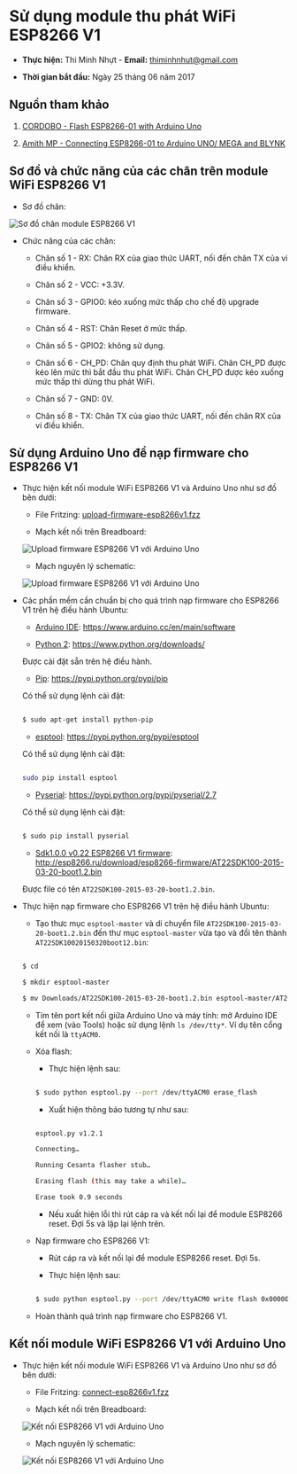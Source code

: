 # Sử dụng module thu phát WiFi ESP8266 V1

* **Thực hiện:** Thi Minh Nhựt - **Email:** thiminhnhut@gmail.com

* **Thời gian bắt đầu:** Ngày 25 tháng 06 năm 2017

## Nguồn tham khảo

1. [CORDOBO - Flash ESP8266-01 with Arduino Uno](http://cordobo.com/2300-flash-esp8266-01-with-arduino-uno/)

2. [Amith MP - Connecting ESP8266-01 to Arduino UNO/ MEGA and BLYNK](https://www.instructables.com/id/Connecting-ESP8266-01-to-Arduino-UNOMEGA-and-BLYNK/)

## Sơ đồ và chức năng của các chân trên module WiFi ESP8266 V1

* Sơ đồ chân:

![Sơ đồ chân module ESP8266 V1](https://raw.githubusercontent.com/thiminhnhut/esp8266v1/master/diagram-wire/esp8266_pinout.png)

* Chức năng của các chân:

	+ Chân số 1 - RX: Chân RX của giao thức UART, nối đến chân TX của vi điều khiển.

	+ Chân số 2 - VCC: +3.3V.
	
	+ Chân số 3 - GPIO0: kéo xuống mức thấp cho chế độ upgrade firmware.
	
	+ Chân số 4 - RST: Chân Reset ở mức thấp.
	
	+ Chân số 5 - GPIO2: không sử dụng.	
	
	+ Chân số 6 - CH_PD: Chân quy định thu phát WiFi.
	Chân CH_PD được kéo lên mức thì bắt đầu thu phát WiFi.
	Chân CH_PD được kéo xuống mức thấp thì dừng thu phát WiFi.
	
	+ Chân số 7 - GND: 0V.
	
	+ Chân số 8 - TX: Chân TX của giao thức UART, nối đến chân RX của vi điều khiển.


## Sử dụng Arduino Uno để nạp firmware cho ESP8266 V1

* Thực hiện kết nối module WiFi ESP8266 V1 và Arduino Uno như sơ đồ bên dưới:

	+ File Fritzing: [upload-firmware-esp8266v1.fzz](https://github.com/thiminhnhut/esp8266v1/blob/master/diagram-wire/upload-firmware/upload-firmware-esp8266v1.fzz)

	+ Mạch kết nối trên Breadboard:
	
	![Upload firmware ESP8266 V1 với Arduino Uno](https://raw.githubusercontent.com/thiminhnhut/esp8266v1/master/diagram-wire/upload-firmware/upload-firmware-esp8266v1_bb.png)
	
	+ Mạch nguyên lý schematic:
	
	![Upload firmware ESP8266 V1 với Arduino Uno](https://raw.githubusercontent.com/thiminhnhut/esp8266v1/master/diagram-wire/upload-firmware/upload-firmware-esp8266v1_schem.png)

* Các phần mềm cần chuẩn bị cho quá trình nạp firmware cho ESP8266 V1 trên hệ điều hành Ubuntu:

	+ [Arduino IDE](https://www.arduino.cc/en/main/software): https://www.arduino.cc/en/main/software

	+ [Python 2](https://www.python.org/downloads/): https://www.python.org/downloads/
	
	Được cài đặt sẵn trên hệ điều hành.

	+ [Pip](https://pypi.python.org/pypi/pip): https://pypi.python.org/pypi/pip
	
	Có thể sử dụng lệnh cài đặt:

	```bash

	$ sudo apt-get install python-pip

	```

	+ [esptool](https://pypi.python.org/pypi/esptool): https://pypi.python.org/pypi/esptool
	
	Có thể sử dụng lệnh cài đặt:

	```bash

	sudo pip install esptool

	```
	
	+ [Pyserial](https://pypi.python.org/pypi/pyserial/2.7): https://pypi.python.org/pypi/pyserial/2.7
	
	Có thể sử dụng lệnh cài đặt:
	
	```bash
	
	$ sudo pip install pyserial
	
	```

	+ [Sdk1.0.0 v0.22 ESP8266 V1 firmware](http://esp8266.ru/download/esp8266-firmware/AT22SDK100-2015-03-20-boot1.2.bin): http://esp8266.ru/download/esp8266-firmware/AT22SDK100-2015-03-20-boot1.2.bin
	
	Được file có tên `AT22SDK100-2015-03-20-boot1.2.bin`.

* Thực hiện nạp firmware cho ESP8266 V1 trên hệ điều hành Ubuntu:

	+ Tạo thưc mục `esptool-master` và di chuyển file `AT22SDK100-2015-03-20-boot1.2.bin`
	đến thư mục `esptool-master` vừa tạo và đổi tên thành `AT22SDK10020150320boot12.bin`:
	
	```bash
	
	$ cd
	
	$ mkdir esptool-master
	
	$ mv Downloads/AT22SDK100-2015-03-20-boot1.2.bin esptool-master/AT22SDK10020150320boot12.bin
	
	```
	
	+ Tìm tên port kết nối giữa Arduino Uno và máy tính: mở Arduino IDE để xem (vào Tools)
	hoặc sử dụng lệnh `ls /dev/tty*`. Ví dụ tên cổng kết nối là `ttyACM0`.
	
	+ Xóa flash:
		
		- Thực hiện lệnh sau:
	
		```bash
		
		$ sudo python esptool.py --port /dev/ttyACM0 erase_flash
		
		```
	
		- Xuất hiện thông báo tương tự như sau:
	
		```bash
		
		esptool.py v1.2.1
		
		Connecting…
		
		Running Cesanta flasher stub…
		
		Erasing flash (this may take a while)…
		
		Erase took 0.9 seconds
		
		```
	
		- Nếu xuất hiện lỗi thì rút cáp ra và kết nối lại để module ESP8266 reset.
		Đợi 5s và lặp lại lệnh trên.
		
	+ Nạp firmware cho ESP8266 V1:
	
		- Rút cáp ra và kết nối lại để module ESP8266 reset. Đợi 5s.
		
		- Thực hiện lệnh sau:
		
		```bash
		
		$ sudo python esptool.py --port /dev/ttyACM0 write flash 0x00000 AT22SDK10020150320boot12.bin
		
		```
		
	+ Hoàn thành quá trình nạp firmware cho ESP8266 V1.


## Kết nối module WiFi ESP8266 V1 với Arduino Uno

* Thực hiện kết nối module WiFi ESP8266 V1 và Arduino Uno như sơ đồ bên dưới:

	+ File Fritzing: [connect-esp8266v1.fzz](https://github.com/thiminhnhut/esp8266v1/blob/master/diagram-wire/connect-esp8266v1/connect-esp8266v1.fzz)

	+ Mạch kết nối trên Breadboard:
	
	![Kết nối ESP8266 V1 với Arduino Uno](https://raw.githubusercontent.com/thiminhnhut/esp8266v1/master/diagram-wire/connect-esp8266v1/connect-esp8266v1_bb.png)
	
	+ Mạch nguyên lý schematic:
	
	![Kết nối ESP8266 V1 với Arduino Uno](https://raw.githubusercontent.com/thiminhnhut/esp8266v1/master/diagram-wire/connect-esp8266v1/connect-esp8266v1_schem.png)
